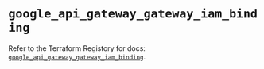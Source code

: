 # `google_api_gateway_gateway_iam_binding`

Refer to the Terraform Registory for docs: [`google_api_gateway_gateway_iam_binding`](https://www.terraform.io/docs/providers/google-beta/r/google_api_gateway_gateway_iam_binding).
